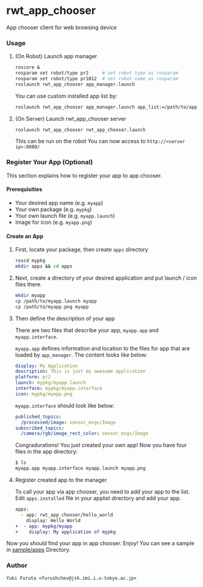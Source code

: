 rwt_app_chooser
===============

App chooser client for web browsing device

### Usage

1. (On Robot) Launch app manager

    ```bash
    roscore &
    rosparam set robot/type pr2     # set robot type as rosparam
    rosparam set robot/type pr1012  # set robot name as rosparam
    roslaunch rwt_app_chooser app_manager.launch
    ```
    
    You can use custom installed app list by:
    
    ```bash
    roslaunch rwt_app_chooser app_manager.launch app_list:=/path/to/applist_dir
    ```

2. (On Server) Launch rwt_app_chooser server

    ```bash
    roslaunch rwt_app_chooser rwt_app_chooser.launch
    ```
    
    This can be run on the robot
    You can now access to `http://<server ip>:8080/`

### Register Your App (Optional)

This section explains how to register your app to app chooser.

#### Prerequisities

- Your desired app name (e.g. `myapp`)
- Your own package (e.g. `mypkg`)
- Your own launch file (e.g. `myapp.launch`)
- Image for icon (e.g. `myapp.png`)

#### Create an App

1. First, locate your package, then create `apps` directory

    ```bash
    roscd mypkg
    mkdir apps && cd apps
    ```

2. Next, create a directory of your desired application and put launch / icon files there.

    ```bash
    mkdir myapp
    cp /path/to/myapp.launch myapp
    cp /path/to/myapp.png myapp
    ```

3. Then define the description of your app

    There are two files that describe your app, `myapp.app` and `myapp.interface`.
    
    `myapp.app` defines information and location to the files for app that are loaded by `app_manager`.
    The content looks like below:

    ```yaml
    display: My Application
    description: This is just my awesome application
    platform: pr2
    launch: mypkg/myapp.launch
    interface: mypkg/myapp.interface
    icon: mypkg/myapp.png
    ```
    
    `myapp.interface` should look like below:
    
    ```yaml
    published_topics:
      /processed/image: sensor_msgs/Image
    subscribed_topics:
      /camera/rgb/image_rect_color: sensor_msgs/Image
    ```

    Congradurations! You just created your own app!
    Now you have four files in the app directory:
    
    ```bash
    $ ls
    myapp.app myapp.interface myapp.launch myapp.png
    ```

4. Register created app to the manager

    To call your app via app chooser, you need to add your app to the list.
    Edit `apps.installed` file in your applist directory and add your app.
    
    ```diff
    apps:
      - app: rwt_app_chooser/hello_world
        display: Hello World
    +  - app: mypkg/myapp
    +    display: My application of mypkg
    ```

Now you should find your app in app chooser. Enjoy!
You can see a sample in [sample/apps](https://github.com/tork-a/visualization_rwt/tree/kinetic-devel/rwt_app_chooser/sample/apps) Directory.

### Author

    Yuki Furuta <furushchev@jsk.imi.i.u-tokyo.ac.jp>
